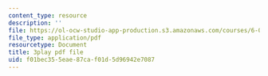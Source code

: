 ```yaml
---
content_type: resource
description: ''
file: https://ol-ocw-studio-app-production.s3.amazonaws.com/courses/6-00-introduction-to-computer-science-and-programming-fall-2008/f01bec355eae87caf01d5d96942e7087_udnyuHzJsjM.pdf
file_type: application/pdf
resourcetype: Document
title: 3play pdf file
uid: f01bec35-5eae-87ca-f01d-5d96942e7087
---
```

